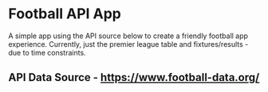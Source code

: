 # Football API App


A simple app using the API source below to create a friendly football app experience. Currently, just the premier league table and fixtures/results - due to time constraints.


## API Data Source - https://www.football-data.org/

